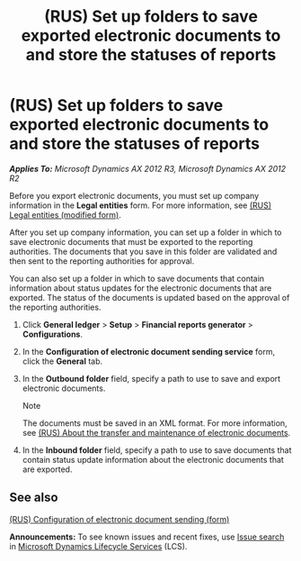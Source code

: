 ﻿---
title: (RUS) Set up folders to save exported electronic documents to and store the statuses of reports
TOCTitle: (RUS) Set up folders to save exported electronic documents to and store the statuses of reports
ms:assetid: 2c1afc6c-083c-42ca-a569-4e88cd683248
ms:mtpsurl: https://technet.microsoft.com/en-us/library/JJ735278(v=AX.60)
ms:contentKeyID: 49693279
ms.date: 04/18/2014
mtps_version: v=AX.60
---

# (RUS) Set up folders to save exported electronic documents to and store the statuses of reports 


_**Applies To:** Microsoft Dynamics AX 2012 R3, Microsoft Dynamics AX 2012 R2_

Before you export electronic documents, you must set up company information in the **Legal entities** form. For more information, see [(RUS) Legal entities (modified form)](https://technet.microsoft.com/en-us/library/jj711352\(v=ax.60\)).

After you set up company information, you can set up a folder in which to save electronic documents that must be exported to the reporting authorities. The documents that you save in this folder are validated and then sent to the reporting authorities for approval.

You can also set up a folder in which to save documents that contain information about status updates for the electronic documents that are exported. The status of the documents is updated based on the approval of the reporting authorities.

1.  Click **General ledger** \> **Setup** \> **Financial reports generator** \> **Configurations**.

2.  In the **Configuration of electronic document sending service** form, click the **General** tab.

3.  In the **Outbound folder** field, specify a path to use to save and export electronic documents.
    

    > [!NOTE]
    > <P>The documents must be saved in an XML format. For more information, see <A href="rus-about-the-transfer-and-maintenance-of-electronic-documents.md">(RUS) About the transfer and maintenance of electronic documents</A>.</P>



4.  In the **Inbound folder** field, specify a path to use to save documents that contain status update information about the electronic documents that are exported.

## See also

[(RUS) Configuration of electronic document sending (form)](https://technet.microsoft.com/en-us/library/jj852144\(v=ax.60\))

  
**Announcements:** To see known issues and recent fixes, use [Issue search](http://go.microsoft.com/fwlink/?linkid=389258) in [Microsoft Dynamics Lifecycle Services](http://go.microsoft.com/fwlink/?linkid=306505) (LCS).

